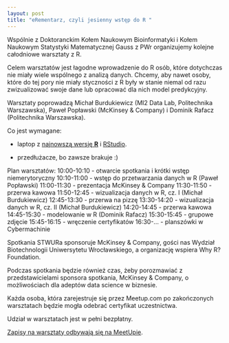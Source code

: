```yaml
---
layout: post
title: "eRementarz, czyli jesienny wstęp do R "
---
```


Wspólnie z Doktoranckim Kołem Naukowym Bioinformatyki i Kołem Naukowym Statystyki Matematycznej Gauss z PWr organizujemy kolejne całodniowe warsztaty z R.

Celem warsztatów jest łagodne wprowadzenie do R osób, które dotychczas nie miały wiele wspólnego z analizą danych. Chcemy, aby nawet osoby, które do tej pory nie miały styczności z R były w stanie niemal od razu zwizualizować swoje dane lub opracować dla nich model predykcyjny.

Warsztaty poprowadzą Michał Burdukiewicz (MI2 Data Lab, Politechnika Warszawska), Paweł Popławski (McKinsey & Company) i Dominik Rafacz (Politechnika Warszawska).

Co jest wymagane:
 * laptop z [najnowszą wersję **R**](https://cran.r-project.org/) i [RStudio](https://www.rstudio.com/products/rstudio/download/).
- przedłużacze, bo zawsze brakuje :)

Plan warsztatów:
10:00-10:10 - otwarcie spotkania i krótki wstęp niemerytoryczny
10:10-11:00 - wstęp do przetwarzania danych w R (Paweł Popławski)
11:00-11:30 - prezentacja McKinsey & Company
11:30-11:50 - przerwa kawowa
11:50-12:45 - wizualizacja danych w R, cz. I (Michał Burdukiewicz)
12:45-13:30 - przerwa na pizzę
13:30-14:20 - wizualizacja danych w R, cz. II (Michał Burdukiewicz)
14:20-14:45 - przerwa kawowa
14:45-15:30 - modelowanie w R (Dominik Rafacz)
15:30-15:45 - grupowe zdjęcie
15:45-16:15 - wręczenie certyfikatów
16:30-… - planszówki w Cybermachinie

Spotkania STWURa sponsoruje McKinsey & Company, gości nas Wydział Biotechnologii Uniwersytetu Wrocławskiego, a organizację wspiera Why R? Foundation.

Podczas spotkania będzie również czas, żeby porozmawiać z przedstawicielami sponsora spotkania, McKinsey & Company, o możliwościach dla adeptów data science w biznesie.

Każda osoba, która zarejestruje się przez Meetup.com po zakończonych warsztatach będzie mogła odebrać certyfikat uczestnictwa.

Udział w warsztatach jest w pełni bezpłatny.

[Zapisy na warsztaty odbywają się na MeetUpie](https://www.meetup.com/Wroclaw-R-Users-Group/events/266229172/).
